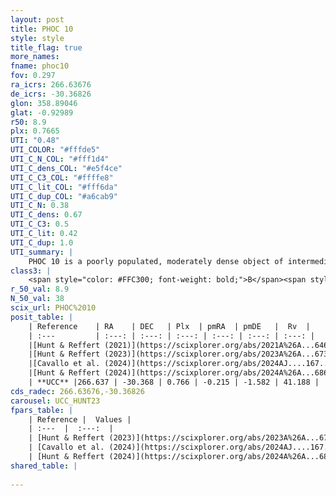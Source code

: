 ```yaml
---
layout: post
title: PHOC 10
style: style
title_flag: true
more_names: 
fname: phoc10
fov: 0.297
ra_icrs: 266.63676
de_icrs: -30.36826
glon: 358.89046
glat: -0.92989
r50: 8.9
plx: 0.7665
UTI: "0.48"
UTI_COLOR: "#fffde5"
UTI_C_N_COL: "#fff1d4"
UTI_C_dens_COL: "#e5f4ce"
UTI_C_C3_COL: "#ffffe8"
UTI_C_lit_COL: "#fff6da"
UTI_C_dup_COL: "#a6cab9"
UTI_C_N: 0.38
UTI_C_dens: 0.67
UTI_C_C3: 0.5
UTI_C_lit: 0.42
UTI_C_dup: 1.0
UTI_summary: |
    PHOC 10 is a poorly populated, moderately dense object of intermediate C3 quality. It is poorly studied in the literature.
class3: |
    <span style="color: #FFC300; font-weight: bold;">B</span><span style="color: #FFC300; font-weight: bold;">B</span>
r_50_val: 8.9
N_50_val: 38
scix_url: PHOC%2010
posit_table: |
    | Reference    | RA    | DEC   | Plx  | pmRA  | pmDE   |  Rv  |
    | :---         | :---: | :---: | :---: | :---: | :---: | :---: |
    |[Hunt & Reffert (2021)](https://scixplorer.org/abs/2021A%26A...646A.104H) | 266.642 | -30.389 | 0.765 | -0.225 | -1.589 | -- |
    |[Hunt & Reffert (2023)](https://scixplorer.org/abs/2023A%26A...673A.114H) | 266.647 | -30.353 | 0.767 | -0.203 | -1.616 | 43.269 |
    |[Cavallo et al. (2024)](https://scixplorer.org/abs/2024AJ....167...12C) | 266.636 | -30.385 | 0.767 | -- | -- | -- |
    |[Hunt & Reffert (2024)](https://scixplorer.org/abs/2024A%26A...686A..42H) | 266.647 | -30.353 | 0.767 | -0.203 | -1.616 | 43.269 |
    | **UCC** |266.637 | -30.368 | 0.766 | -0.215 | -1.582 | 41.188 | 
cds_radec: 266.63676,-30.36826
carousel: UCC_HUNT23
fpars_table: |
    | Reference |  Values |
    | :---  |  :---:  |
    | [Hunt & Reffert (2023)](https://scixplorer.org/abs/2023A%26A...673A.114H) | `AV50=2.561, diffAV50=0.906, MOD50=10.461, logAge50=7.673` |
    | [Cavallo et al. (2024)](https://scixplorer.org/abs/2024AJ....167...12C) | `AV50=3.08, dMod50=10.12, logAge50=7.69, [Fe/H]50=-0.6` |
    | [Hunt & Reffert (2024)](https://scixplorer.org/abs/2024A%26A...686A..42H) | `MassJ=160.507` |
shared_table: |
    
---
```


